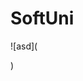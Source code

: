 # SoftUni
![asd](<blockquote class="imgur-embed-pub" lang="en" data-id="a/mWMK3jA" data-context="false" ><a href="//imgur.com/a/mWMK3jA"></a></blockquote><script async src="//s.imgur.com/min/embed.js" charset="utf-8"></script>)
